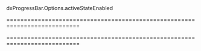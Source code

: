 <!--id-->dxProgressBar.Options.activeStateEnabled<!--/id-->
===========================================================================
<!--hidden--><!--/hidden-->
===========================================================================

